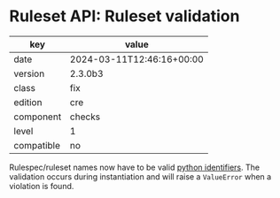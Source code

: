 [//]: # (werk v2)
# Ruleset API: Ruleset validation

key        | value
---------- | ---
date       | 2024-03-11T12:46:16+00:00
version    | 2.3.0b3
class      | fix
edition    | cre
component  | checks
level      | 1
compatible | no

Rulespec/ruleset names now have to be valid [python identifiers](https://docs.python.org/3/reference/lexical_analysis.html#identifiers).
The validation occurs during instantiation and will raise a `ValueError` when a violation is found.

